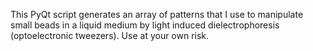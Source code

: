 This PyQt script generates an array of patterns that I use to manipulate small
beads in a liquid medium by light induced dielectrophoresis (optoelectronic
tweezers). Use at your own risk.

